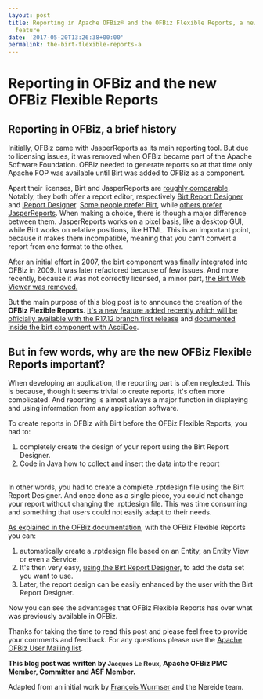 ```yaml
---
layout: post
title: Reporting in Apache OFBiz® and the OFBiz Flexible Reports, a new and important
  feature
date: '2017-05-20T13:26:38+00:00'
permalink: the-birt-flexible-reports-a
---
```

<h1>Reporting in OFBiz and the new OFBiz Flexible Reports<br></h1> 
  <h2>Reporting in OFBiz, a brief history</h2> 
  <p>Initially, OFBiz came with JasperReports as its main reporting tool. But due to licensing issues, it was removed when OFBiz became part of the Apache Software Foundation. OFBiz needed to generate reports so at that time only Apache FOP was available until Birt was added to OFBiz as a component.</p> 
  <p>Apart their licenses, Birt and JasperReports are <a href="http://www.innoventsolutions.com/open-source-reporting-review-birt-jasper-pentaho.html" title="Compare reporting tools">roughly comparable</a>. Notably, they both offer a report editor, respectively <a href="https://eclipse.org/birt/about/designer.php" title="Birt Report Designer">Birt Report Designer</a> and <a href="http://community.jaspersoft.com/project/ireport-designer" title="iReport Designer">iReport Designer</a>. <a href="https://birtgrip.blogspot.fr/2012/10/birt-vs-jasper.html" title="Birt preferred">Some people prefer Birt</a>, while <a href="https://xmight.blogspot.fr/2012/03/birt-vs-jasperreports-comparison.html" title="Jasper preferred">others prefer JasperReports</a>. When making a choice, there is though a major difference between them. JasperReports works on a pixel basis, like a desktop GUI, while Birt works on relative positions, like HTML. This is an important point, because it makes them incompatible, meaning that you can't convert a report from one format to the other.<br></p> 
  <p>After an initial effort in 2007, the birt component was finally integrated into OFBiz in 2009. It was later refactored because of few issues. And more recently, because it was not correctly licensed, a minor part, <a href="https://issues.apache.org/jira/browse/OFBIZ-9323" title="Jira  9323">the Birt Web Viewer was removed.<br></a></p> 
  <p>But the main purpose of this blog post is to announce the creation of the <strong>OFBiz Flexible Reports</strong>. <a href="https://issues.apache.org/jira/browse/OFBIZ-6919" title="Jira 6919">It's a new feature added recently which will be officially available with the R17.12 branch first release</a> and <a href="https://ci.apache.org/projects/ofbiz/site/trunk/pluginsdoc/birt/html5/birt.html" title="Birt Flexible Reports documentation" target="_blank">documented inside the birt component with AsciiDoc</a>.<br></p> 
  <h2>But in few words, why are the new OFBiz Flexible Reports important?</h2> 
  <p> </p> 
  <p>When developing an application, the reporting part is often neglected. This is because, though it seems trivial to create reports, it's often more complicated. And reporting is almost always a major function in displaying and using information from any application software.</p> 
  <p>To create reports in OFBiz with Birt before the OFBiz Flexible Reports, you had to:</p> 
  <ol> 
    <li>completely create the design of your report using the Birt Report Designer.</li> 
    <li>Code in Java how to collect and insert the data  into the report</li> 
  </ol><br>In other words, you had to create a complete .rptdesign file using the Birt Report Designer. And once done as a single piece, you could not change your report without changing the .rptdesign file. This was time consuming and something that users could not easily adapt to their needs.<br> 
  <p><a href="https://ci.apache.org/projects/ofbiz/site/trunk/pluginsdoc/birt/html5/birt.html#_report_creation" title="Wiki: report master creation" target="_blank">As explained in the OFBiz documentation</a>, with the OFBiz Flexible Reports you can:</p> 
  <ol> 
    <li> automatically create a .rptdesign file based on an Entity, an Entity View or even a Service. <br></li> 
    <li>It's then very easy, <a href="https://ci.apache.org/projects/ofbiz/site/trunk/pluginsdoc/birt/html5/birt.html#_using_the_birt_report_designer" title="Wiki: using the birt report designer" target="_blank">using the Birt Report Designer,</a> to add the data set you want to use.<br></li> 
    <li>Later, the report design can be easily enhanced by the user with the Birt Report Designer.</li> 
  </ol> 
  <p>Now you can see the advantages that OFBiz Flexible Reports has over what was previously available in OFBiz.</p> 
  <p>Thanks for taking the time to read this post and please feel free to provide your comments and feedback. For any questions please use the <a href="http://ofbiz.apache.org/mailing-lists.html">Apache OFBiz User Mailing list</a>.</p> 
  <p><strong>This blog post was written by&nbsp;</strong><span style="color: rgb(34, 34, 34); font-family: arial,sans-serif; font-size: 12.8px; white-space: nowrap; --darkreader-inline-color:#303436;" data-darkreader-inline-color=""><strong>Jacques Le Roux</strong></span><strong>, Apache OFBiz PMC Member, Committer and ASF Member.</strong></p>
  <p>Adapted from an initial work by <a class="user-hover user-avatar" rel="fwurmser" id="commentauthor_15193223_verbose" href="https://issues.apache.org/jira/secure/ViewProfile.jspa?name=fwurmser">François Wurmser</a> <span class="commentdate_15193223_verbose subText"><span class="date user-tz" title="14/Mar/16 13:53"><time class="livestamp" datetime="2016-03-14T13:53:55+0100"></time></span></span>and the Nereide team.<br></p>
  <p> </p> 
  <p><br></p>

